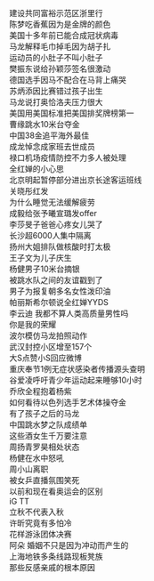 建设共同富裕示范区浙里行  
陈梦吃香蕉因为是金牌的颜色  
美国十多年前已能合成冠状病毒  
马龙解释毛巾掉毛因为胡子扎  
运动员的小肚子不叫小肚子  
樊振东说给孙颖莎签名很激动  
德国选手因马不配合在马背上痛哭  
苏炳添因比赛错过孩子出生  
马龙说打奥恰洛夫压力很大  
美国用美国标准把美国排奖牌榜第一  
曹缘跳水10米台夺金  
中国38金追平海外最佳  
成龙悼念成家班去世成员  
禄口机场疫情防控不力多人被处理  
全红婵的小心思  
北京明起暂停部分进出京长途客运班线  
关晓彤红发  
为什么睡觉无法缓解疲劳  
成毅给张予曦宣璐发offer  
李莎旻子爸爸心疼女儿哭了  
长沙超6000人集中隔离  
扬州大姐排队做核酸时打太极  
王子文为儿子庆生  
杨健男子10米台摘银  
被跳水队之间的友谊戳到了  
男子为报复朝多名女性泼印油  
帕丽斯希尔顿说全红婵YYDS  
李云迪 我都不算人类高质量男性吗  
你是我的荣耀  
波尔模仿马龙拍照动作  
武汉封控小区增至157个  
大S点赞小S回应微博  
重庆奉节1例无症状感染者传播源头查明  
谷爱凌呼吁青少年运动起来睡够10小时  
乔欣全程抱着杨紫  
如何看待以色列选手艺术体操夺金  
有了孩子之后的马龙  
中国跳水梦之队成绩单  
这些酒女生千万要注意  
周扬青罗昊相处状态  
杨健在水中怒吼  
周小山离职  
被女乒直播氛围笑死  
以前和现在看奥运会的区别  
iG TT  
立秋不代表入秋  
许昕究竟有多怕冷  
花样游泳团体决赛  
阿朵 婚姻不只是因为冲动而产生的  
上海地铁多条线路现板凳族  
那些反感亲戚的根本原因  
